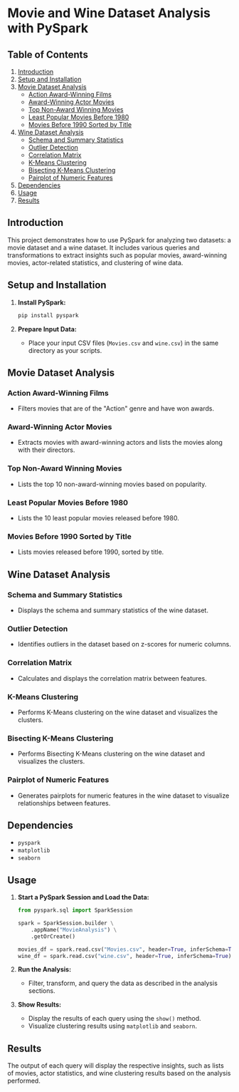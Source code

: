 # Movie and Wine Dataset Analysis with PySpark

## Table of Contents
1. [Introduction](#introduction)
2. [Setup and Installation](#setup-and-installation)
3. [Movie Dataset Analysis](#movie-dataset-analysis)
   - [Action Award-Winning Films](#action-award-winning-films)
   - [Award-Winning Actor Movies](#award-winning-actor-movies)
   - [Top Non-Award Winning Movies](#top-non-award-winning-movies)
   - [Least Popular Movies Before 1980](#least-popular-movies-before-1980)
   - [Movies Before 1990 Sorted by Title](#movies-before-1990-sorted-by-title)
4. [Wine Dataset Analysis](#wine-dataset-analysis)
   - [Schema and Summary Statistics](#schema-and-summary-statistics)
   - [Outlier Detection](#outlier-detection)
   - [Correlation Matrix](#correlation-matrix)
   - [K-Means Clustering](#k-means-clustering)
   - [Bisecting K-Means Clustering](#bisecting-k-means-clustering)
   - [Pairplot of Numeric Features](#pairplot-of-numeric-features)
5. [Dependencies](#dependencies)
6. [Usage](#usage)
7. [Results](#results)

## Introduction
This project demonstrates how to use PySpark for analyzing two datasets: a movie dataset and a wine dataset. It includes various queries and transformations to extract insights such as popular movies, award-winning movies, actor-related statistics, and clustering of wine data.

## Setup and Installation
1. **Install PySpark:**
    ```sh
    pip install pyspark
    ```

2. **Prepare Input Data:**
    - Place your input CSV files (`Movies.csv` and `wine.csv`) in the same directory as your scripts.

## Movie Dataset Analysis

### Action Award-Winning Films
- Filters movies that are of the "Action" genre and have won awards.

### Award-Winning Actor Movies
- Extracts movies with award-winning actors and lists the movies along with their directors.

### Top Non-Award Winning Movies
- Lists the top 10 non-award-winning movies based on popularity.

### Least Popular Movies Before 1980
- Lists the 10 least popular movies released before 1980.

### Movies Before 1990 Sorted by Title
- Lists movies released before 1990, sorted by title.

## Wine Dataset Analysis

### Schema and Summary Statistics
- Displays the schema and summary statistics of the wine dataset.

### Outlier Detection
- Identifies outliers in the dataset based on z-scores for numeric columns.

### Correlation Matrix
- Calculates and displays the correlation matrix between features.

### K-Means Clustering
- Performs K-Means clustering on the wine dataset and visualizes the clusters.

### Bisecting K-Means Clustering
- Performs Bisecting K-Means clustering on the wine dataset and visualizes the clusters.

### Pairplot of Numeric Features
- Generates pairplots for numeric features in the wine dataset to visualize relationships between features.

## Dependencies
- `pyspark`
- `matplotlib`
- `seaborn`

## Usage
1. **Start a PySpark Session and Load the Data:**
    ```python
    from pyspark.sql import SparkSession

    spark = SparkSession.builder \
        .appName("MovieAnalysis") \
        .getOrCreate()

    movies_df = spark.read.csv("Movies.csv", header=True, inferSchema=True)
    wine_df = spark.read.csv("wine.csv", header=True, inferSchema=True)
    ```

2. **Run the Analysis:**
    - Filter, transform, and query the data as described in the analysis sections.

3. **Show Results:**
    - Display the results of each query using the `show()` method.
    - Visualize clustering results using `matplotlib` and `seaborn`.

## Results
The output of each query will display the respective insights, such as lists of movies, actor statistics, and wine clustering results based on the analysis performed.
